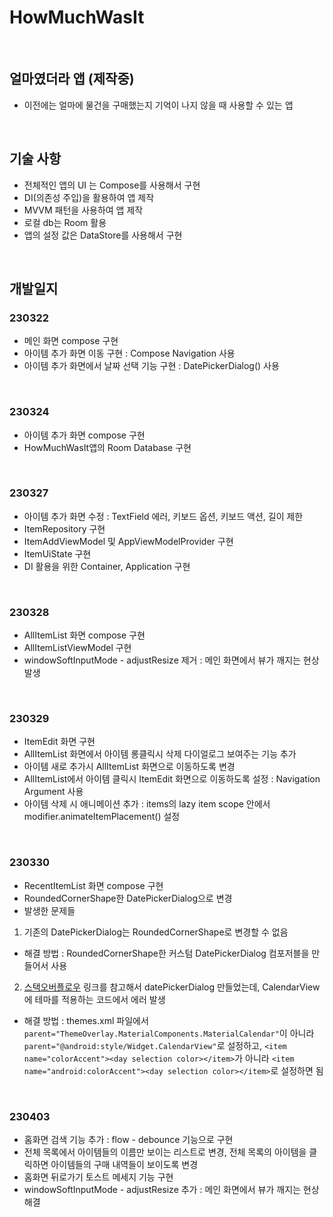 # HowMuchWasIt
<br>

## 얼마였더라 앱 (제작중)
- 이전에는 얼마에 물건을 구매했는지 기억이 나지 않을 때 사용할 수 있는 앱
<br>

## 기술 사항
- 전체적인 앱의 UI 는 Compose를 사용해서 구현
- DI(의존성 주입)을 활용하여 앱 제작
- MVVM 패턴을 사용하여 앱 제작
- 로컬 db는  Room 활용
- 앱의 설정 값은 DataStore를 사용해서 구현
<br>

## 개발일지

### 230322
- 메인 화면 compose 구현
- 아이템 추가 화면 이동 구현 : Compose Navigation 사용
- 아이템 추가 화면에서 날짜 선택 기능 구현 : DatePickerDialog() 사용
<br>

### 230324
- 아이템 추가 화면 compose 구현
- HowMuchWasIt앱의 Room Database 구현
<br>

### 230327
- 아이템 추가 화면 수정 : TextField 에러, 키보드 옵션, 키보드 액션, 길이 제한
- ItemRepository 구현
- ItemAddViewModel 및 AppViewModelProvider 구현 
- ItemUiState 구현
- DI 활용을 위한 Container, Application 구현
<br>

### 230328
- AllItemList 화면 compose 구현
- AllItemListViewModel 구현
- windowSoftInputMode - adjustResize 제거 : 메인 화면에서 뷰가 깨지는 현상 발생
<br>

### 230329
- ItemEdit 화면 구현
- AllItemList 화면에서 아이템 롱클릭시 삭제 다이얼로그 보여주는 기능 추가
- 아이템 새로 추가시 AllItemList 화면으로 이동하도록 변경
- AllItemList에서 아이템 클릭시 ItemEdit 화면으로 이동하도록 설정 : Navigation Argument 사용
- 아이템 삭제 시 애니메이션 추가 : items의 lazy item scope 안에서 modifier.animateItemPlacement() 설정
<br>

### 230330
- RecentItemList 화면 compose 구현
- RoundedCornerShape한 DatePickerDialog으로 변경
- 발생한 문제들
1. 기존의 DatePickerDialog는 RoundedCornerShape로 변경할 수 없음
- 해결 방법 : RoundedCornerShape한 커스텀 DatePickerDialog 컴포저블을 만들어서 사용
2. [스택오버플로우](https://stackoverflow.com/questions/60417233/jetpack-compose-date-time-picker) 링크를 참고해서 datePickerDialog 만들었는데, CalendarView에 테마를 적용하는 코드에서 에러 발생  
- 해결 방법 : themes.xml 파일에서 `parent="ThemeOverlay.MaterialComponents.MaterialCalendar"`이 아니라 `parent="@android:style/Widget.CalendarView"`로 설정하고, `<item name="colorAccent"><day selection color></item>`가 아니라 `<item name="android:colorAccent"><day selection color></item>`로 설정하면 됨  
<br>

### 230403
- 홈화면 검색 기능 추가 : flow - debounce 기능으로 구현
- 전체 목록에서 아이템들의 이름만 보이는 리스트로 변경, 전체 목록의 아이템을 클릭하면 아이템들의 구매 내역들이 보이도록 변경
- 홈화면 뒤로가기 토스트 메세지 기능 구현
- windowSoftInputMode - adjustResize 추가 : 메인 화면에서 뷰가 깨지는 현상 해결
<br>
